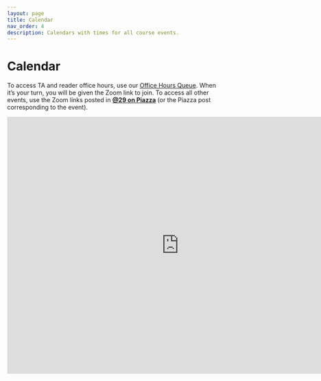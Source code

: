 ```yaml
---
layout: page
title: Calendar
nav_order: 4
description: Calendars with times for all course events.
---
```


# Calendar

To access TA and reader office hours, use our [Office Hours Queue](https://oh.dataeng.not.cs61a.org/). When it’s your turn, you will be given the Zoom link to join. To access all other events, use the Zoom links posted in [**@29 on Piazza**](https://piazza.com/class/kjp0a6pvfhm6o3?cid=29) (or the Piazza post corresponding to the event).

<iframe src="https://calendar.google.com/calendar/embed?height=600&amp;wkst=1&amp;bgcolor=%23ffffff&amp;ctz=America%2FLos_Angeles&amp;src=Y18zbmgxdnByNDJrZmE3bW00MGJrb3Njbjlhc0Bncm91cC5jYWxlbmRhci5nb29nbGUuY29t&amp;color=%23B39DDB&amp;mode=WEEK&amp;showTitle=0&amp;showNav=1&amp;showDate=1&amp;showPrint=1&amp;showCalendars=1" style="border-width:0" width="800" height="600" frameborder="0" scrolling="no"></iframe>
